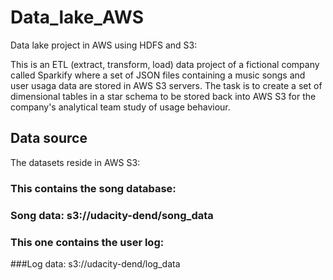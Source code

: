 # Data_lake_AWS

Data lake project in AWS using HDFS and S3:

This is an ETL (extract, transform, load) data project of a fictional company called Sparkify where a set of JSON files containing a music songs and user usaga data are stored in AWS S3 servers. 
The task is to create a set of dimensional tables in a star schema to be stored back into AWS S3 for the company's analytical team study of usage behaviour.

## Data source
The datasets reside in AWS S3:
### This contains the song database:
### Song data: s3://udacity-dend/song_data
### This one contains the user log:
###Log data: s3://udacity-dend/log_data

